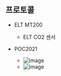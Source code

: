 


## 프로토콜

- ELT MT200
  - ELT CO2 센서  
  
- POC2021
  - ![image](https://github.com/user-attachments/assets/da8905f3-8942-4021-9040-b4262d1ab533)
  - ![image](https://github.com/user-attachments/assets/828b1605-6aa3-4511-ae3f-79f6155ceb82)
